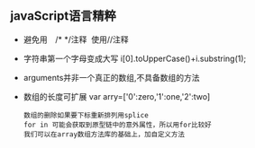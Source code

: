 ## javaScript语言精粹 ##

- 避免用　/* */注释  使用//注释

- 字符串第一个字母变成大写 i[0].toUpperCase()+i.substring(1);

- arguments并非一个真正的数组,不具备数组的方法

- 数组的长度可扩展 var arry=['0':zero,'1':one,'2':two]
  
      数组的删除如果要下标重新排列用splice
      for in 可能会获取到原型链中的意外属性，所以用for比较好
      我们可以在array数组方法库的基础上，加自定义方法
